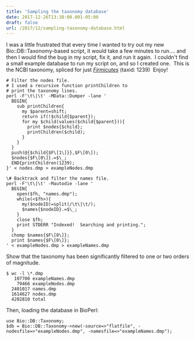 ```yaml
---
title: 'Sampling the taxonomy database'
date: 2017-12-26T13:38:00.001-05:00
draft: false
url: /2017/12/sampling-taxonomy-database.html
---
```


I was a little frustrated that every time I wanted to try out my new Bio::DB::Taxonomy\-based script, it would take a few minutes to run.... and then I would find the bug in my script, fix it, and run it again.  I couldn't find a small example database to run my script on, and so I created one.  This is the NCBI taxonomy, spliced for just _[Firmicutes](https://www.ncbi.nlm.nih.gov/Taxonomy/Browser/wwwtax.cgi?mode=Info&id=1239&lvl=1&lin=f&keep=1&srchmode=1&unlock)_ (taxid: 1239)  Enjoy!  
  
```
# Filter the nodes file.  
# I used a recursive function printChildren to  
# print the taxonomy lines.  
perl -F'\t\|\t' -MData::Dumper -lane '  
  BEGIN{  
    sub printChildren{  
      my $parent=shift;  
      return if(!$child{$parent});  
      for my $child(values($child{$parent})){  
        print $nodes{$child};  
        printChildren($child);  
      }  
    }  
  }  
  push(@{$child{$F\[1\]}},$F\[0\]);  
  $nodes{$F\[0\]}.=$\_;  
  END{printChildren(1239);  
}' < nodes.dmp > exampleNodes.dmp  
  
\# Backtrack and filter the names file.  
perl -F'\t\|\t' -Mautodie -lane '  
  BEGIN{  
    open($fh, "names.dmp");  
    while(<$fh>){  
      my($nodeID)=split(/\t\|\t/);  
      $names{$nodeID}.=$\_;  
    }  
    close $fh;  
    print STDERR "Indexed!  Searching and printing.";  
  }  
  chomp $names{$F\[0\]};  
  print $names{$F\[0\]};  
' < exampleNodes.dmp > exampleNames.dmp  
```
  

Show that the taxonomy has been significantly filtered to one or two orders of magnitude.

```
$ wc -l \*.dmp  
   107700 exampleNames.dmp  
    79466 exampleNodes.dmp  
  2401017 names.dmp  
  1614627 nodes.dmp  
  4202810 total  
```
  
  
Then, loading the database in BioPerl:  

```
use Bio::DB::Taxonomy;  
$db = Bio::DB::Taxonomy->new(-source=>"flatfile", -nodesfile=>"exampleNodes.dmp", -namesfile=>"exampleNames.dmp");
```

